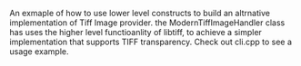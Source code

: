 An exmaple of how to use lower level constructs to build an altrnative implementation of Tiff Image provider.
the ModernTiffImageHandler class has uses the higher level functioanlity of libtiff, to achieve a simpler implementation that supports TIFF transparency. Check out cli.cpp to see a usage example.